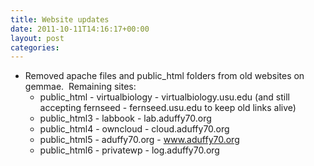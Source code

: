 ```yaml
---
title: Website updates
date: 2011-10-11T14:16:17+00:00
layout: post
categories:
---
```

  * Removed apache files and public_html folders from old websites on gemmae.  Remaining sites:
      * public_html - virtualbiology - virtualbiology.usu.edu (and still accepting fernseed - fernseed.usu.edu to keep old links alive)
      * public_html3 - labbook - lab.aduffy70.org
      * public_html4 - owncloud - cloud.aduffy70.org
      * public_html5 - aduffy70.org - www.aduffy70.org
      * public_html6 - privatewp - log.aduffy70.org
